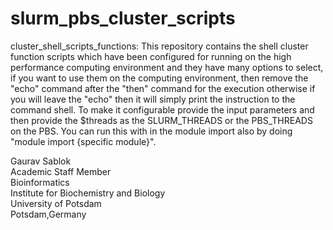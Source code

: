# slurm_pbs_cluster_scripts
cluster_shell_scripts_functions: This repository contains the shell cluster function scripts which have been configured for running on the high performance computing environment and they have many options to select, if you want to use them on the computing environment, then remove the "echo" command after the "then" command for the execution otherwise if you will leave the "echo" then it will simply print the instruction to the command shell. To make it configurable provide the input parameters and then provide the $threads as the SLURM_THREADS or the PBS_THREADS on the PBS. You can run this with in the module import also by doing "module import {specific module}".

Gaurav Sablok \
Academic Staff Member \
Bioinformatics \
Institute for Biochemistry and Biology \
University of Potsdam \
Potsdam,Germany
